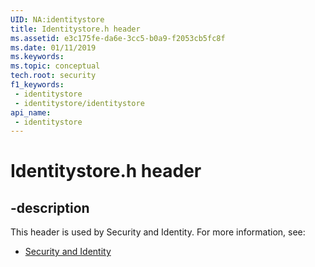 ```yaml
---
UID: NA:identitystore
title: Identitystore.h header
ms.assetid: e3c175fe-da6e-3cc5-b0a9-f2053cb5fc8f
ms.date: 01/11/2019
ms.keywords: 
ms.topic: conceptual
tech.root: security
f1_keywords:
 - identitystore
 - identitystore/identitystore
api_name:
 - identitystore
---
```


# Identitystore.h header


## -description

This header is used by Security and Identity. For more information, see:

- [Security and Identity](../_security/index.md)

